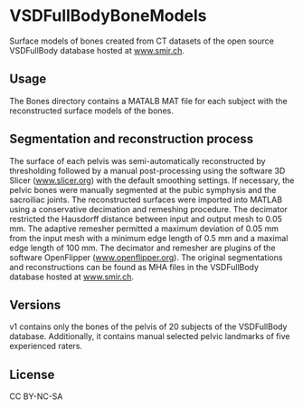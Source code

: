 # VSDFullBodyBoneModels
Surface models of bones created from CT datasets of the open source VSDFullBody database hosted at www.smir.ch.

## Usage 
The Bones directory contains a MATALB MAT file for each subject with the reconstructed surface models of the bones.

## Segmentation and reconstruction process
The surface of each pelvis was semi-automatically reconstructed by thresholding followed by a manual post-processing using the software 3D Slicer (www.slicer.org) with the default smoothing settings. 
If necessary, the pelvic bones were manually segmented at the pubic symphysis and the sacroiliac joints. The reconstructed surfaces were imported into MATLAB using a conservative decimation and remeshing procedure. 
The decimator restricted the Hausdorff distance between input and output mesh to 0.05 mm. 
The adaptive remesher permitted a maximum deviation of 0.05 mm from the input mesh with a minimum edge length of 0.5 mm and a maximal edge length of 100 mm. 
The decimator and remesher are plugins of the software OpenFlipper (www.openflipper.org).
The original segmentations and reconstructions can be found as MHA files in the VSDFullBody database hosted at www.smir.ch.

## Versions
v1 contains only the bones of the pelvis of 20 subjects of the VSDFullBody database. 
Additionally, it contains manual selected pelvic landmarks of five experienced raters.

## License
CC BY-NC-SA